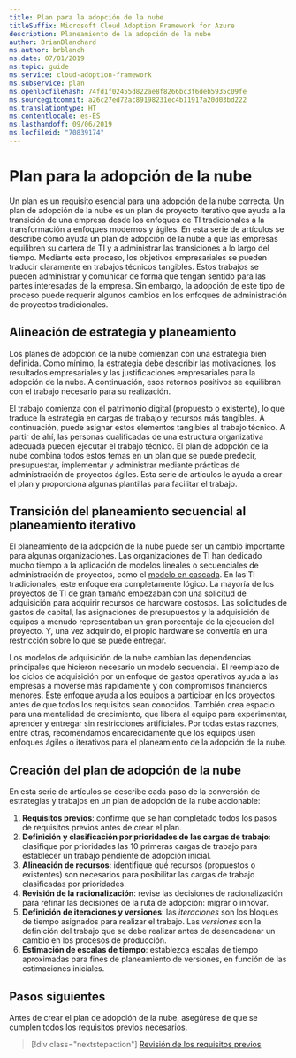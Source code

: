 ```yaml
---
title: Plan para la adopción de la nube
titleSuffix: Microsoft Cloud Adoption Framework for Azure
description: Planeamiento de la adopción de la nube
author: BrianBlanchard
ms.author: brblanch
ms.date: 07/01/2019
ms.topic: guide
ms.service: cloud-adoption-framework
ms.subservice: plan
ms.openlocfilehash: 74fd1f02455d822ae8f8266bc3f6deb5935c09fe
ms.sourcegitcommit: a26c27ed72ac89198231ec4b11917a20d03bd222
ms.translationtype: HT
ms.contentlocale: es-ES
ms.lasthandoff: 09/06/2019
ms.locfileid: "70839174"
---
```

# <a name="plan-for-cloud-adoption"></a>Plan para la adopción de la nube

Un plan es un requisito esencial para una adopción de la nube correcta. Un plan de adopción de la nube es un plan de proyecto iterativo que ayuda a la transición de una empresa desde los enfoques de TI tradicionales a la transformación a enfoques modernos y ágiles. En esta serie de artículos se describe cómo ayuda un plan de adopción de la nube a que las empresas equilibren su cartera de TI y a administrar las transiciones a lo largo del tiempo. Mediante este proceso, los objetivos empresariales se pueden traducir claramente en trabajos técnicos tangibles. Estos trabajos se pueden administrar y comunicar de forma que tengan sentido para las partes interesadas de la empresa. Sin embargo, la adopción de este tipo de proceso puede requerir algunos cambios en los enfoques de administración de proyectos tradicionales.

## <a name="align-strategy-and-planning"></a>Alineación de estrategia y planeamiento

Los planes de adopción de la nube comienzan con una estrategia bien definida. Como mínimo, la estrategia debe describir las motivaciones, los resultados empresariales y las justificaciones empresariales para la adopción de la nube. A continuación, esos retornos positivos se equilibran con el trabajo necesario para su realización.

El trabajo comienza con el patrimonio digital (propuesto o existente), lo que traduce la estrategia en cargas de trabajo y recursos más tangibles. A continuación, puede asignar estos elementos tangibles al trabajo técnico. A partir de ahí, las personas cualificadas de una estructura organizativa adecuada pueden ejecutar el trabajo técnico. El plan de adopción de la nube combina todos estos temas en un plan que se puede predecir, presupuestar, implementar y administrar mediante prácticas de administración de proyectos ágiles. Esta serie de artículos le ayuda a crear el plan y proporciona algunas plantillas para facilitar el trabajo.

## <a name="transition-from-sequential-to-iterative-planning"></a>Transición del planeamiento secuencial al planeamiento iterativo

El planeamiento de la adopción de la nube puede ser un cambio importante para algunas organizaciones. Las organizaciones de TI han dedicado mucho tiempo a la aplicación de modelos lineales o secuenciales de administración de proyectos, como el [modelo en cascada](https://wikipedia.org/wiki/Waterfall_model). En las TI tradicionales, este enfoque era completamente lógico. La mayoría de los proyectos de TI de gran tamaño empezaban con una solicitud de adquisición para adquirir recursos de hardware costosos. Las solicitudes de gastos de capital, las asignaciones de presupuestos y la adquisición de equipos a menudo representaban un gran porcentaje de la ejecución del proyecto. Y, una vez adquirido, el propio hardware se convertía en una restricción sobre lo que se puede entregar.

Los modelos de adquisición de la nube cambian las dependencias principales que hicieron necesario un modelo secuencial. El reemplazo de los ciclos de adquisición por un enfoque de gastos operativos ayuda a las empresas a moverse más rápidamente y con compromisos financieros menores. Este enfoque ayuda a los equipos a participar en los proyectos antes de que todos los requisitos sean conocidos. También crea espacio para una mentalidad de crecimiento, que libera al equipo para experimentar, aprender y entregar sin restricciones artificiales. Por todas estas razones, entre otras, recomendamos encarecidamente que los equipos usen enfoques ágiles o iterativos para el planeamiento de la adopción de la nube.

## <a name="build-your-cloud-adoption-plan"></a>Creación del plan de adopción de la nube

En esta serie de artículos se describe cada paso de la conversión de estrategias y trabajos en un plan de adopción de la nube accionable:

1. **Requisitos previos**: confirme que se han completado todos los pasos de requisitos previos antes de crear el plan.
2. **Definición y clasificación por prioridades de las cargas de trabajo**: clasifique por prioridades las 10 primeras cargas de trabajo para establecer un trabajo pendiente de adopción inicial.
3. **Alineación de recursos**: identifique qué recursos (propuestos o existentes) son necesarios para posibilitar las cargas de trabajo clasificadas por prioridades.
4. **Revisión de la racionalización**: revise las decisiones de racionalización para refinar las decisiones de la ruta de adopción: migrar o innovar.
5. **Definición de iteraciones y versiones**: las *iteraciones* son los bloques de tiempo asignados para realizar el trabajo. Las *versiones* son la definición del trabajo que se debe realizar antes de desencadenar un cambio en los procesos de producción.
6. **Estimación de escalas de tiempo**: establezca escalas de tiempo aproximadas para fines de planeamiento de versiones, en función de las estimaciones iniciales.

## <a name="next-steps"></a>Pasos siguientes

Antes de crear el plan de adopción de la nube, asegúrese de que se cumplen todos los [requisitos previos necesarios](./prerequisites.md).

> [!div class="nextstepaction"]
> [Revisión de los requisitos previos](./prerequisites.md)
